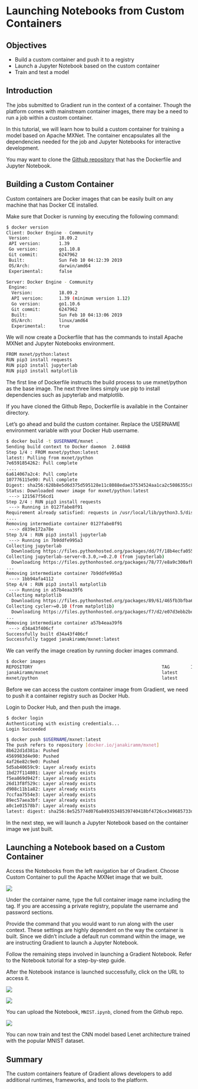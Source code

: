 # Launching Notebooks from Custom Containers

## **Objectives**

* Build a custom container and push it to a registry
* Launch a Jupyter Notebook based on the custom container
* Train and test a model

## **Introduction**

The jobs submitted to Gradient run in the context of a container. Though the platform comes with mainstream container images, there may be a need to run a job within a custom container.

In this tutorial, we will learn how to build a custom container for training a model based on Apache MXNet. The container encapsulates all the dependencies needed for the job and Jupyter Notebooks for interactive development.

You may want to clone the [Github repository](https://github.com/janakiramm/mxnet-mnist) that has the Dockerfile and Jupyter Notebook.

## **Building a Custom Container**

Custom containers are Docker images that can be easily built on any machine that has Docker CE installed.

Make sure that Docker is running by executing the following command:

```bash
$ docker version
Client: Docker Engine - Community
 Version:           18.09.2
 API version:       1.39
 Go version:        go1.10.8
 Git commit:        6247962
 Built:             Sun Feb 10 04:12:39 2019
 OS/Arch:           darwin/amd64
 Experimental:      false

Server: Docker Engine - Community
 Engine:
  Version:          18.09.2
  API version:      1.39 (minimum version 1.12)
  Go version:       go1.10.6
  Git commit:       6247962
  Built:            Sun Feb 10 04:13:06 2019
  OS/Arch:          linux/amd64
  Experimental:     true

```

We will now create a Dockerfile that has the commands to install Apache MXNet and Jupyter Notebooks environment.

```bash
FROM mxnet/python:latest
RUN pip3 install requests
RUN pip3 install jupyterlab
RUN pip3 install matplotlib
```

The first line of Dockerfile instructs the build process to use mxnet/python as the base image. The next three lines simply use pip to install dependencies such as jupyterlab and matplotlib.

If you have cloned the Github Repo, Dockerfile is available in the Container directory.

Let’s go ahead and build the custom container. Replace the USERNAME environment variable with your Docker Hub username.

```bash
$ docker build -t $USERNAME/mxnet .
Sending build context to Docker daemon  2.048kB
Step 1/4 : FROM mxnet/python:latest
latest: Pulling from mxnet/python
7e6591854262: Pull complete
....
6a614067a2c4: Pull complete
107776115e90: Pull complete
Digest: sha256:628b8e5d6d375d595128e11c8088edae37534524aa1ca2c5086355c89a8d2649
Status: Downloaded newer image for mxnet/python:latest
 ---> 121567f56cd1
Step 2/4 : RUN pip3 install requests
 ---> Running in 0127fabe8f91
Requirement already satisfied: requests in /usr/local/lib/python3.5/dist-packages (2.21.0)
....
Removing intermediate container 0127fabe8f91
 ---> d839e172a78e
Step 3/4 : RUN pip3 install jupyterlab
 ---> Running in 7b9ddfe995a3
Collecting jupyterlab
  Downloading https://files.pythonhosted.org/packages/dd/7f/18b4ecfa055243f1eccdb1d7a1cdc0ae529f3df4c1098cee442ad177511a/jupyterlab-0.35.6-py3-none-any.whl (14.8MB)
Collecting jupyterlab-server<0.3.0,>=0.2.0 (from jupyterlab)
  Downloading https://files.pythonhosted.org/packages/78/77/e8a9c300afbe24aa46abaf1091d9e7b82328559e99cf2d601e858bcb3e1a/jupyterlab_server-0.2.0-py3-none-any.whl
...
Removing intermediate container 7b9ddfe995a3
 ---> 1bb94afa4112
Step 4/4 : RUN pip3 install matplotlib
 ---> Running in a57b4eaa39f6
Collecting matplotlib
  Downloading https://files.pythonhosted.org/packages/89/61/465fb3bfba684b0f53b5c4829c3c89e86e6fe9fdcdfda93e38f1788090f0/matplotlib-3.0.3-cp35-cp35m-manylinux1_x86_64.whl (13.0MB)
Collecting cycler>=0.10 (from matplotlib)
  Downloading https://files.pythonhosted.org/packages/f7/d2/e07d3ebb2bd7af696440ce7e754c59dd546ffe1bbe732c8ab68b9c834e61/cycler-0.10.0-py2.py3-none-any.whl
...
Removing intermediate container a57b4eaa39f6
 ---> d34a43f406cf
Successfully built d34a43f406cf
Successfully tagged janakiramm/mxnet:latest
```

We can verify the image creation by running docker images command.

```bash
$ docker images
REPOSITORY                                                 TAG        IMAGE ID CREATED SIZE
janakiramm/mxnet                                           latest        d34a43f406cf 2 minutes ago 742MB
mxnet/python                                               latest        121567f56cd1 6 days ago 551MB
```

Before we can access the custom container image from Gradient, we need to push it a container registry such as Docker Hub.

Login to Docker Hub, and then push the image.

```bash
$ docker login
Authenticating with existing credentials...
Login Succeeded
```

```bash
$ docker push $USERNAME/mxnet:latest
The push refers to repository [docker.io/janakiramm/mxnet]
8b622d1d381a: Pushed
4569983d4e90: Pushed
4af26e82c9e0: Pushed
5d5ab40659c9: Layer already exists
1bd27f114801: Layer already exists
f5ea869d942f: Layer already exists
26d13f8f529c: Layer already exists
d908c11b1a82: Layer already exists
7ccfaa7554e3: Layer already exists
89ec57aea3bf: Layer already exists
a0c1e01578b7: Layer already exists
latest: digest: sha256:8e525774d076a84935348539740418bf4726ce349685733d8787e49c990851e2 size: 2623
```

In the next step, we will launch a Jupyter Notebook based on the container image we just built.

## **Launching a Notebook based on a Custom Container**

Access the Notebooks from the left navigation bar of Gradient. Choose Custom Container to pull the Apache MXNet image that we built.

![](../.gitbook/assets/grad-custom-container-0.jpg)

Under the container name, type the full container image name including the tag. If you are accessing a private registry, populate the username and password sections.

Provide the command that you would want to run along with the user context. These settings are highly dependent on the way the container is built. Since we didn’t include a default run command within the image, we are instructing Gradient to launch a Jupyter Notebook.

Follow the remaining steps involved in launching a Gradient Notebook. Refer to the Notebook tutorial for a step-by-step guide.

After the Notebook instance is launched successfully, click on the URL to access it.

![](../.gitbook/assets/grad-custom-container-1.jpg)

![](../.gitbook/assets/grad-custom-container-2.jpg)

You can upload the Notebook, `MNIST.ipynb`, cloned from the Github repo.

![](../.gitbook/assets/grad-custom-container-3.jpg)

You can now train and test the CNN model based Lenet architecture trained with the popular MNIST dataset.

## Summary

The custom containers feature of Gradient allows developers to add additional runtimes, frameworks, and tools to the platform.

